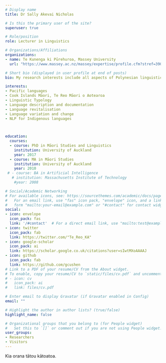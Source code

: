 ```yaml
---
# Display name
title: Dr Sally Akevai Nicholas

# Is this the primary user of the site?
superuser: true

# Role/position
role: Lecturer in Linguistics

# Organizations/Affiliations
organizations:
- name: Te Kunenga ki Pūrehuroa, Massey University 
  url: "https://www.massey.ac.nz/massey/expertise/profile.cfm?stref=390550"

# Short bio (displayed in user profile at end of posts)
bio: My research interests include all aspects of Polynesian linguistics 

interests:
- Pacific languages
- Cook Islands Māori, Te Reo Māori o Aotearoa
- Linguistic Typology
- Language description and documentation
- Language revitalisation 
- Language variation and change
- NLP for Indigenous languages
 


education:
  courses:
  - course: PhD in Māori Studies and Linguistics
    institution: University of Auckland
    year: 2017
  - course: MA in Māori Studies
    institution: University of Auckland
    year: 2010
 # - course: BA in Artificial Intelligence
   # institution: Massachusetts Institute of Technology
    #year: 2008

# Social/Academic Networking
# For available icons, see: https://sourcethemes.com/academic/docs/page-builder/#icons
#   For an email link, use "fas" icon pack, "envelope" icon, and a link in the
#   form "mailto:your-email@example.com" or "#contact" for contact widget.
social:
- icon: envelope
  icon_pack: fas
  link: '/#contact'  # For a direct email link, use "mailto:test@example.org".
- icon: twitter
  icon_pack: fab
  link: https://twitter.com/"Te_Reo_KA"
- icon: google-scholar
  icon_pack: ai
  link: https://scholar.google.co.uk/citations?user=sIwtMXoAAAAJ
- icon: github
  icon_pack: fab
  link: https://github.com/gcushen
# Link to a PDF of your resume/CV from the About widget.
# To enable, copy your resume/CV to `static/files/cv.pdf` and uncomment the lines below.
# - icon: cv
#   icon_pack: ai
#   link: files/cv.pdf

# Enter email to display Gravatar (if Gravatar enabled in Config)
email: ""

# Highlight the author in author lists? (true/false)
highlight_name: false

# Organizational groups that you belong to (for People widget)
#   Set this to `[]` or comment out if you are not using People widget.
user_groups:
- Researchers
- Visitors
---
```


Kia orana tātou kātoatoa.
